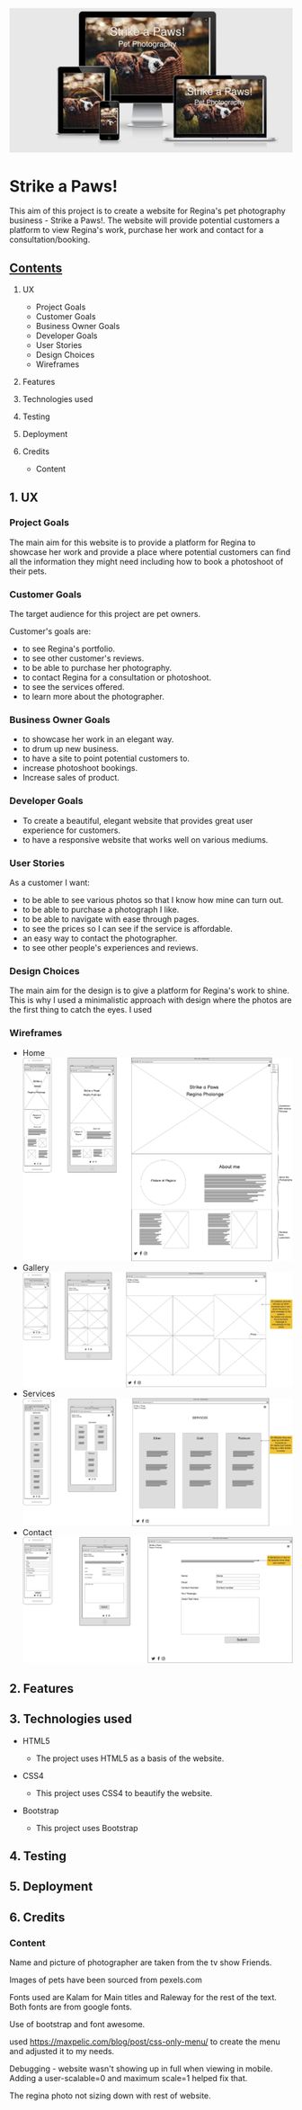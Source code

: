 
![alt text](./wireframes/mockup.png)

# Strike a Paws!

This aim of this project is to create a website for Regina's pet photography business - Strike a Paws!. The website will provide potential customers a platform to view Regina's work, purchase her work and contact for a consultation/booking.

## <ins>Contents </ins>
1. UX
    * Project Goals
    * Customer Goals
    * Business Owner Goals
    * Developer Goals
    * User Stories
    * Design Choices
    * Wireframes
      
2. Features
3. Technologies used
4. Testing
5. Deployment
6. Credits
    * Content

## 1. UX

### Project Goals

The main aim for this website is to provide a platform for Regina to showcase her work and provide a place where potential customers can find all the information they might need including how to book a photoshoot of their pets.

### Customer Goals

The target audience for this project are pet owners.

Customer's goals are:

- to see Regina's portfolio.
- to see other customer's reviews.
- to be able to purchase her photography.
- to contact Regina for a consultation or photoshoot.
- to see the services offered.
- to learn more about the photographer.


### Business Owner Goals

- to showcase her work in an elegant way.
- to drum up new business.
- to have a site to point potential customers to.
- increase photoshoot bookings.
- Increase sales of product.

### Developer Goals

- To create a beautiful, elegant website that provides great user experience for customers.
- to have a responsive website that works well on various mediums.

### User Stories

As a customer I want:

- to be able to see various photos so that I know how mine can turn out.
- to be able to purchase a photograph I like.
- to be able to navigate with ease through pages.
- to see the prices so I can see if the service is affordable.
- an easy way to contact the photographer.
- to see other people's experiences and reviews.

### Design Choices

The main aim for the design is to give a platform for Regina's work to shine. This is why I used a minimalistic approach with design where the photos are the first thing to catch the eyes. I used 

### Wireframes

- Home
![alt text](./wireframes/home.png)
- Gallery
![alt text](./wireframes/gallery.png)
- Services
![alt text](./wireframes/services.png)
- Contact
![alt text](./wireframes/contact.png)


## 2. Features
## 3. Technologies used

- HTML5
    - The project uses HTML5 as a basis of the website.

- CSS4
    - This project uses CSS4 to beautify the website.

- Bootstrap
    - This project uses Bootstrap 
    
## 4. Testing
## 5. Deployment
## 6. Credits
 
### Content
Name and picture of photographer are taken from the tv show Friends.

Images of pets have been sourced from pexels.com

Fonts used are Kalam for Main titles and Raleway for the rest of the text. Both fonts are from google fonts.

Use of bootstrap and font awesome.

used https://maxpelic.com/blog/post/css-only-menu/ to create the menu and adjusted it to my needs.

Debugging - website wasn't showing up in full when viewing in mobile. Adding a user-scalable=0 and maximum scale=1 helped fix that.

The regina photo not sizing down with rest of website.
